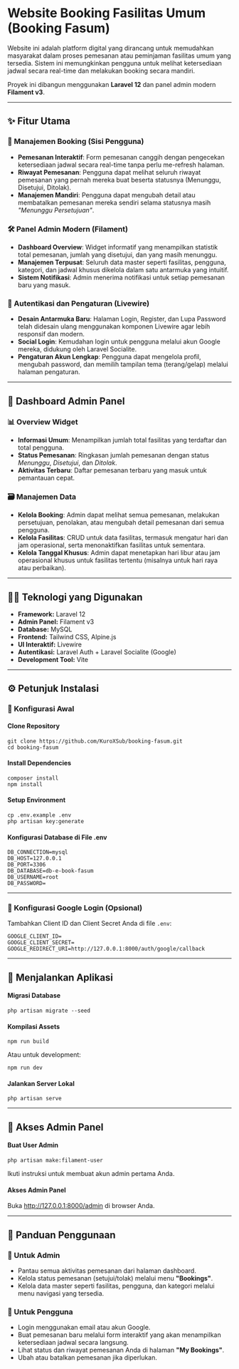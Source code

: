 <!DOCTYPE html>
<html lang="id">
<head>
  <meta charset="UTF-8" />
  <meta name="viewport" content="width=device-width, initial-scale=1.0"/>
</head>
<body>
  <h1>Website Booking Fasilitas Umum (Booking Fasum)</h1>
  <p>Website ini adalah platform digital yang dirancang untuk memudahkan masyarakat dalam proses pemesanan atau peminjaman fasilitas umum yang tersedia. Sistem ini memungkinkan pengguna untuk melihat ketersediaan jadwal secara real-time dan melakukan booking secara mandiri.</p>
  <p>Proyek ini dibangun menggunakan <strong>Laravel 12</strong> dan panel admin modern <strong>Filament v3</strong>.</p>

  <hr/>

  <h2>✨ Fitur Utama</h2>

  <h3>📌 Manajemen Booking (Sisi Pengguna)</h3>
  <ul>
    <li><strong>Pemesanan Interaktif</strong>: Form pemesanan canggih dengan pengecekan ketersediaan jadwal secara real-time tanpa perlu me-refresh halaman.</li>
    <li><strong>Riwayat Pemesanan</strong>: Pengguna dapat melihat seluruh riwayat pemesanan yang pernah mereka buat beserta statusnya (Menunggu, Disetujui, Ditolak).</li>
    <li><strong>Manajemen Mandiri</strong>: Pengguna dapat mengubah detail atau membatalkan pemesanan mereka sendiri selama statusnya masih <em>"Menunggu Persetujuan"</em>.</li>
  </ul>

  <h3>🛠️ Panel Admin Modern (Filament)</h3>
  <ul>
    <li><strong>Dashboard Overview</strong>: Widget informatif yang menampilkan statistik total pemesanan, jumlah yang disetujui, dan yang masih menunggu.</li>
    <li><strong>Manajemen Terpusat</strong>: Seluruh data master seperti fasilitas, pengguna, kategori, dan jadwal khusus dikelola dalam satu antarmuka yang intuitif.</li>
    <li><strong>Sistem Notifikasi</strong>: Admin menerima notifikasi untuk setiap pemesanan baru yang masuk.</li>
  </ul>

  <h3>🔐 Autentikasi dan Pengaturan (Livewire)</h3>
  <ul>
    <li><strong>Desain Antarmuka Baru</strong>: Halaman Login, Register, dan Lupa Password telah didesain ulang menggunakan komponen Livewire agar lebih responsif dan modern.</li>
    <li><strong>Social Login</strong>: Kemudahan login untuk pengguna melalui akun Google mereka, didukung oleh Laravel Socialite.</li>
    <li><strong>Pengaturan Akun Lengkap</strong>: Pengguna dapat mengelola profil, mengubah password, dan memilih tampilan tema (terang/gelap) melalui halaman pengaturan.</li>
  </ul>

  <hr/>

  <h2>🧾 Dashboard Admin Panel</h2>

  <h3>📊 Overview Widget</h3>
  <ul>
    <li><strong>Informasi Umum</strong>: Menampilkan jumlah total fasilitas yang terdaftar dan total pengguna.</li>
    <li><strong>Status Pemesanan</strong>: Ringkasan jumlah pemesanan dengan status <em>Menunggu</em>, <em>Disetujui</em>, dan <em>Ditolak</em>.</li>
    <li><strong>Aktivitas Terbaru</strong>: Daftar pemesanan terbaru yang masuk untuk pemantauan cepat.</li>
  </ul>

  <h3>🗃️ Manajemen Data</h3>
  <ul>
    <li><strong>Kelola Booking</strong>: Admin dapat melihat semua pemesanan, melakukan persetujuan, penolakan, atau mengubah detail pemesanan dari semua pengguna.</li>
    <li><strong>Kelola Fasilitas</strong>: CRUD untuk data fasilitas, termasuk mengatur hari dan jam operasional, serta menonaktifkan fasilitas untuk sementara.</li>
    <li><strong>Kelola Tanggal Khusus</strong>: Admin dapat menetapkan hari libur atau jam operasional khusus untuk fasilitas tertentu (misalnya untuk hari raya atau perbaikan).</li>
  </ul>

  <hr/>

  <h2>🧑‍💻 Teknologi yang Digunakan</h2>
  <ul>
    <li><strong>Framework:</strong> Laravel 12</li>
    <li><strong>Admin Panel:</strong> Filament v3</li>
    <li><strong>Database:</strong> MySQL</li>
    <li><strong>Frontend:</strong> Tailwind CSS, Alpine.js</li>
    <li><strong>UI Interaktif:</strong> Livewire</li>
    <li><strong>Autentikasi:</strong> Laravel Auth + Laravel Socialite (Google)</li>
    <li><strong>Development Tool:</strong> Vite</li>
  </ul>

  <hr/>

  <h2>⚙️ Petunjuk Instalasi</h2>

  <h3>🔧 Konfigurasi Awal</h3>

  <h4>Clone Repository</h4>
  <pre><code>git clone https://github.com/KuroXSub/booking-fasum.git
cd booking-fasum
</code></pre>

  <h4>Install Dependencies</h4>
  <pre><code>composer install
npm install
</code></pre>

  <h4>Setup Environment</h4>
  <pre><code>cp .env.example .env
php artisan key:generate
</code></pre>

  <h4>Konfigurasi Database di File .env</h4>
  <pre><code>DB_CONNECTION=mysql
DB_HOST=127.0.0.1
DB_PORT=3306
DB_DATABASE=db-e-book-fasum
DB_USERNAME=root
DB_PASSWORD=
</code></pre>

  <hr/>

  <h3>🔑 Konfigurasi Google Login (Opsional)</h3>
  <p>Tambahkan Client ID dan Client Secret Anda di file <code>.env</code>:</p>
  <pre><code>GOOGLE_CLIENT_ID=
GOOGLE_CLIENT_SECRET=
GOOGLE_REDIRECT_URI=http://127.0.0.1:8000/auth/google/callback
</code></pre>

  <hr/>

  <h2>🚀 Menjalankan Aplikasi</h2>

  <h4>Migrasi Database</h4>
  <pre><code>php artisan migrate --seed
</code></pre>

  <h4>Kompilasi Assets</h4>
  <pre><code>npm run build
</code></pre>
  <p>Atau untuk development:</p>
  <pre><code>npm run dev
</code></pre>

  <h4>Jalankan Server Lokal</h4>
  <pre><code>php artisan serve
</code></pre>

  <hr/>

  <h2>🔐 Akses Admin Panel</h2>

  <h4>Buat User Admin</h4>
  <pre><code>php artisan make:filament-user
</code></pre>
  <p>Ikuti instruksi untuk membuat akun admin pertama Anda.</p>

  <h4>Akses Admin Panel</h4>
  <p>Buka <a href="http://127.0.0.1:8000/admin">http://127.0.0.1:8000/admin</a> di browser Anda.</p>

  <hr/>

  <h2>📘 Panduan Penggunaan</h2>

  <h3>👤 Untuk Admin</h3>
  <ul>
    <li>Pantau semua aktivitas pemesanan dari halaman dashboard.</li>
    <li>Kelola status pemesanan (setujui/tolak) melalui menu <strong>"Bookings"</strong>.</li>
    <li>Kelola data master seperti fasilitas, pengguna, dan kategori melalui menu navigasi yang tersedia.</li>
  </ul>

  <h3>🙋 Untuk Pengguna</h3>
  <ul>
    <li>Login menggunakan email atau akun Google.</li>
    <li>Buat pemesanan baru melalui form interaktif yang akan menampilkan ketersediaan jadwal secara langsung.</li>
    <li>Lihat status dan riwayat pemesanan Anda di halaman <strong>"My Bookings"</strong>.</li>
    <li>Ubah atau batalkan pemesanan jika diperlukan.</li>
  </ul>
</body>
</html>
